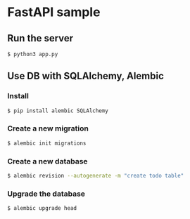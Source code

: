 # FastAPI sample

## Run the server

```sh
$ python3 app.py
```

## Use DB with SQLAlchemy, Alembic

### Install

```sh
$ pip install alembic SQLAlchemy
```

### Create a new migration

```sh
$ alembic init migrations
```

### Create a new database

```sh
$ alembic revision --autogenerate -m "create todo table"
```

### Upgrade the database

```sh
$ alembic upgrade head
```
